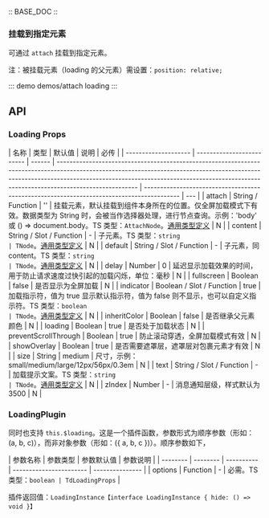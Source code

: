 :: BASE_DOC ::

### 挂载到指定元素

可通过 `attach` 挂载到指定元素。

注：被挂载元素（loading 的父元素）需设置：`position: relative;`

::: demo demos/attach loading
:::

## API

### Loading Props

| 名称                 | 类型                      | 默认值 | 说明                                                                                                                                                                                                                                                                | 必传                                                                                      |
| -------------------- | ------------------------- | ------ | ------------------------------------------------------------------------------------------------------------------------------------------------------------------------------------------------------------------------------------------------------------------- | ----------------------------------------------------------------------------------------- | --- |
| attach               | String / Function         | ''     | 挂载元素，默认挂载到组件本身所在的位置。仅全屏加载模式下有效。数据类型为 String 时，会被当作选择器处理，进行节点查询。示例：'body' 或 () => document.body。TS 类型：`AttachNode`。[通用类型定义](https://github.com/Tencent/tdesign-vue/blob/develop/src/common.ts) | N                                                                                         |
| content              | String / Slot / Function  | -      | 子元素。TS 类型：`string                                                                                                                                                                                                                                            | TNode`。[通用类型定义](https://github.com/Tencent/tdesign-vue/blob/develop/src/common.ts) | N   |
| default              | String / Slot / Function  | -      | 子元素，同 content。TS 类型：`string                                                                                                                                                                                                                                | TNode`。[通用类型定义](https://github.com/Tencent/tdesign-vue/blob/develop/src/common.ts) | N   |
| delay                | Number                    | 0      | 延迟显示加载效果的时间，用于防止请求速度过快引起的加载闪烁，单位：毫秒                                                                                                                                                                                              | N                                                                                         |
| fullscreen           | Boolean                   | false  | 是否显示为全屏加载                                                                                                                                                                                                                                                  | N                                                                                         |
| indicator            | Boolean / Slot / Function | true   | 加载指示符，值为 true 显示默认指示符，值为 false 则不显示，也可以自定义指示符。TS 类型：`boolean                                                                                                                                                                    | TNode`。[通用类型定义](https://github.com/Tencent/tdesign-vue/blob/develop/src/common.ts) | N   |
| inheritColor         | Boolean                   | false  | 是否继承父元素颜色                                                                                                                                                                                                                                                  | N                                                                                         |
| loading              | Boolean                   | true   | 是否处于加载状态                                                                                                                                                                                                                                                    | N                                                                                         |
| preventScrollThrough | Boolean                   | true   | 防止滚动穿透，全屏加载模式有效                                                                                                                                                                                                                                      | N                                                                                         |
| showOverlay          | Boolean                   | true   | 是否需要遮罩层，遮罩层对包裹元素才有效                                                                                                                                                                                                                              | N                                                                                         |
| size                 | String                    | medium | 尺寸，示例：small/medium/large/12px/56px/0.3em                                                                                                                                                                                                                      | N                                                                                         |
| text                 | String / Slot / Function  | -      | 加载提示文案。TS 类型：`string                                                                                                                                                                                                                                      | TNode`。[通用类型定义](https://github.com/Tencent/tdesign-vue/blob/develop/src/common.ts) | N   |
| zIndex               | Number                    | -      | 消息通知层级，样式默认为 3500                                                                                                                                                                                                                                       | N                                                                                         |

### LoadingPlugin

同时也支持 `this.$loading`。这是一个插件函数，参数形式为顺序参数（形如：(a, b, c)），而非对象参数（形如：({ a, b, c })）。顺序参数如下，

| 参数名称 | 参数类型 | 参数默认值 | 参数说明                |
| -------- | -------- | ---------- | ----------------------- | --------------- |
| options  | Function | -          | 必需。TS 类型：`boolean | TdLoadingProps` |

插件返回值：`LoadingInstance【interface LoadingInstance { hide: () => void }】`
